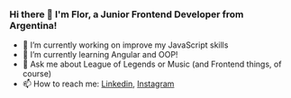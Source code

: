 ### Hi there 👋 I'm Flor, a Junior Frontend Developer from Argentina! 

- 🔭 I’m currently working on improve my JavaScript skills
- 🌱 I’m currently learning Angular and OOP!
- 💬 Ask me about League of Legends or Music (and Frontend things, of course) 
- 📫 How to reach me: [Linkedin](https://www.linkedin.com/in/florencia-quinteros/), [Instagram](https://www.instagram.com/fl0rencx/?hl=es-la)

